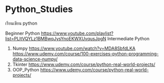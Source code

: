 # Python_Studies
เรียนเขียน python

Beginner Python
https://www.youtube.com/playlist?list=PLltVQYLz1BMBwqJysYnoEKWXUvqusJpgN
Intermediate Python
  1. Numpy
      https://www.youtube.com/watch?v=MDA8SbfdLKA
      https://www.udemy.com/course/100-exercises-python-programming-data-science-numpy/
  2. Tkinter
      https://www.udemy.com/course/python-real-world-projects/
  3. OOP_Python
      https://www.udemy.com/course/python-real-world-projects/
